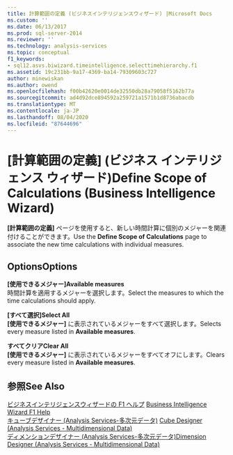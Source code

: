 ```yaml
---
title: 計算範囲の定義 (ビジネスインテリジェンスウィザード) |Microsoft Docs
ms.custom: ''
ms.date: 06/13/2017
ms.prod: sql-server-2014
ms.reviewer: ''
ms.technology: analysis-services
ms.topic: conceptual
f1_keywords:
- sql12.asvs.biwizard.timeintelligence.selecttimehierarchy.f1
ms.assetid: 19c231bb-9a17-4369-ba14-79309603c727
author: minewiskan
ms.author: owend
ms.openlocfilehash: f00b42620e0014de32550db28a79058f5162b77a
ms.sourcegitcommit: ad4d92dce894592a259721a1571b1d8736abacdb
ms.translationtype: MT
ms.contentlocale: ja-JP
ms.lasthandoff: 08/04/2020
ms.locfileid: "87644696"
---
```

# <a name="define-scope-of-calculations-business-intelligence-wizard"></a><span data-ttu-id="023fb-102">[計算範囲の定義] (ビジネス インテリジェンス ウィザード)</span><span class="sxs-lookup"><span data-stu-id="023fb-102">Define Scope of Calculations (Business Intelligence Wizard)</span></span>
  <span data-ttu-id="023fb-103">**[計算範囲の定義]** ページを使用すると、新しい時間計算に個別のメジャーを関連付けることができます。</span><span class="sxs-lookup"><span data-stu-id="023fb-103">Use the **Define Scope of Calculations** page to associate the new time calculations with individual measures.</span></span>  
  
## <a name="options"></a><span data-ttu-id="023fb-104">Options</span><span class="sxs-lookup"><span data-stu-id="023fb-104">Options</span></span>  
 <span data-ttu-id="023fb-105">**[使用できるメジャー]**</span><span class="sxs-lookup"><span data-stu-id="023fb-105">**Available measures**</span></span>  
 <span data-ttu-id="023fb-106">時間計算を適用するメジャーを選択します。</span><span class="sxs-lookup"><span data-stu-id="023fb-106">Select the measures to which the time calculations should apply.</span></span>  
  
 <span data-ttu-id="023fb-107">**[すべて選択]**</span><span class="sxs-lookup"><span data-stu-id="023fb-107">**Select All**</span></span>  
 <span data-ttu-id="023fb-108">**[使用できるメジャー]** に表示されているメジャーをすべて選択します。</span><span class="sxs-lookup"><span data-stu-id="023fb-108">Selects every measure listed in **Available measures**.</span></span>  
  
 <span data-ttu-id="023fb-109">**すべてクリア**</span><span class="sxs-lookup"><span data-stu-id="023fb-109">**Clear All**</span></span>  
 <span data-ttu-id="023fb-110">**[使用できるメジャー]** に表示されているメジャーをすべてオフにします。</span><span class="sxs-lookup"><span data-stu-id="023fb-110">Clears every measure listed in **Available measures**.</span></span>  
  
## <a name="see-also"></a><span data-ttu-id="023fb-111">参照</span><span class="sxs-lookup"><span data-stu-id="023fb-111">See Also</span></span>  
 <span data-ttu-id="023fb-112">[ビジネスインテリジェンスウィザードの F1 ヘルプ](business-intelligence-wizard-f1-help.md) </span><span class="sxs-lookup"><span data-stu-id="023fb-112">[Business Intelligence Wizard F1 Help](business-intelligence-wizard-f1-help.md) </span></span>  
 <span data-ttu-id="023fb-113">[キューブデザイナー &#40;Analysis Services-多次元データ&#41;](cube-designer-analysis-services-multidimensional-data.md) </span><span class="sxs-lookup"><span data-stu-id="023fb-113">[Cube Designer &#40;Analysis Services - Multidimensional Data&#41;](cube-designer-analysis-services-multidimensional-data.md) </span></span>  
 [<span data-ttu-id="023fb-114">ディメンションデザイナー &#40;Analysis Services-多次元データ&#41;</span><span class="sxs-lookup"><span data-stu-id="023fb-114">Dimension Designer &#40;Analysis Services - Multidimensional Data&#41;</span></span>](dimension-designer-analysis-services-multidimensional-data.md)  
  
  
